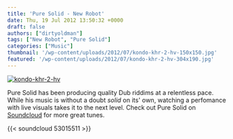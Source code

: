 ```yaml
---
title: 'Pure Solid - New Robot'
date: Thu, 19 Jul 2012 13:50:32 +0000
draft: false
authors: ["dirtyoldman"]
tags: ["New Robot", "Pure Solid"]
categories: ["Music"]
thumbnail: '/wp-content/uploads/2012/07/kondo-khr-2-hv-150x150.jpg'
featured: '/wp-content/uploads/2012/07/kondo-khr-2-hv-304x190.jpg'
---
```


[![](/wp-content/uploads/2012/07/kondo-khr-2-hv-e1342704972831.jpg "kondo-khr-2-hv")](/2012/07/19/pure-solid-new-robot/kondo-khr-2-hv/)

Pure Solid has been producing quality Dub riddims at a relentless pace. While his music is without a doubt _solid_ on its' own, watching a perfomance with live visuals takes it to the next level. Check out Pure Solid on [Soundcloud](https://soundcloud.com/pure-solid) for more great tunes.

{{< soundcloud 53015511 >}}
